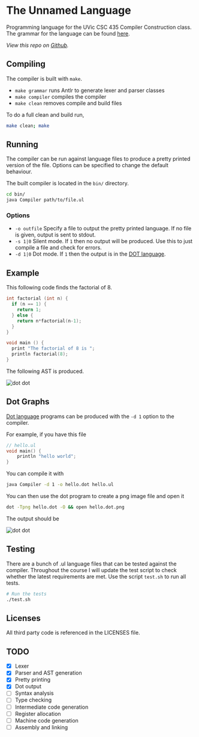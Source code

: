 # The Unnamed Language

Programming language for the UVic CSC 435 Compiler Construction class. The grammar for the language can be found [here](https://github.com/coffee-cup/unnamed-language/blob/master/grammar.pdf).

_View this repo on [Github](https://github.com/coffee-cup/unnamed-language)._

## Compiling

The compiler is built with `make`.

- `make grammar` runs Antlr to generate lexer and parser classes
- `make compiler` compiles the compiler
- `make clean` removes compile and build files

To do a full clean and build run,

```sh
make clean; make
```

## Running

The compiler can be run against language files to produce a pretty printed version of the file. Options can be specified to change the default behaviour.

The built compiler is located in the `bin/` directory.

```sh
cd bin/
java Compiler path/to/file.ul
```

### Options

- `-o outfile` Specify a file to output the pretty printed language. If no file is given, output is sent to stdout.
- `-s 1|0` Silent mode. If `1` then no output will be produced. Use this to just compile a file and check for errors.
- `-d 1|0` Dot mode. If `1` then the output is in the [DOT language](https://www.graphviz.org/doc/info/lang.html).

## Example

This following code finds the factorial of 8.

```c
int factorial (int n) {
  if (n == 1) {
    return 1;
  } else {
    return n*factorial(n-1);
  }
}

void main () {
  print "The factorial of 8 is ";
  println factorial(8);
}
```

The following AST is produced.

![dot dot](https://user-images.githubusercontent.com/3044853/36404127-e13e5958-159d-11e8-9a48-fc4b672cfb23.png)

## Dot Graphs

[Dot language](https://www.graphviz.org/doc/info/lang.html) programs can be produced with the `-d 1` option to the compiler.

For example, if you have this file

```c
// hello.ul
void main() {
    println "hello world";
}
```

You can compile it with

```bash
java Compiler -d 1 -o hello.dot hello.ul
```

You can then use the dot program to create a png image file and open it

```bash
dot -Tpng hello.dot -O && open hello.dot.png
```

The output should be

![dot dot](https://user-images.githubusercontent.com/3044853/36404174-18a6d88e-159e-11e8-8426-179d5062aae1.png)


## Testing

There are a bunch of .ul language files that can be tested against the compiler. Throughout the course I will update the test script to check whether the latest requirements are met. Use the script `test.sh` to run all tests.

```sh
# Run the tests
./test.sh
```

## Licenses

All third party code is referenced in the LICENSES file.

## TODO

- [x] Lexer
- [x] Parser and AST generation
- [x] Pretty printing
- [x] Dot output
- [ ] Syntax analysis
- [ ] Type checking
- [ ] Intermediate code generation
- [ ] Register allocation
- [ ] Machine code generation
- [ ] Assembly and linking
